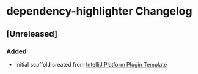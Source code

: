<!-- Keep a Changelog guide -> https://keepachangelog.com -->

# dependency-highlighter Changelog

## [Unreleased]
### Added
- Initial scaffold created from [IntelliJ Platform Plugin Template](https://github.com/JetBrains/intellij-platform-plugin-template)
